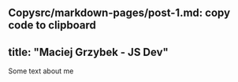 Copysrc/markdown-pages/post-1.md: copy code to clipboard
---
title: "Maciej Grzybek - JS Dev"
---
Some text about me